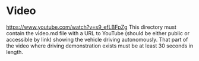 Video
====

https://www.youtube.com/watch?v=s9_efLBFpZg
This directory must contain the video.md file with a URL to YouTube (should be either public or accessible by link) showing the vehicle driving autonomously.
That part of the video where driving demonstration exists must be at least 30 seconds in length.

